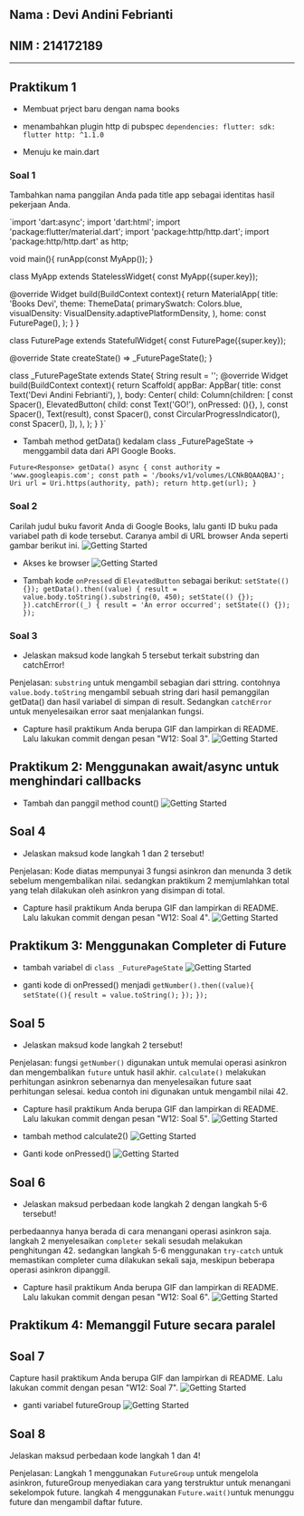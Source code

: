 ## Nama : Devi Andini Febrianti
## NIM  : 214172189
---------------------------

## Praktikum 1

- Membuat prject baru dengan nama books

- menambahkan plugin http di pubspec
`dependencies:
  flutter:
    sdk: flutter
  http: ^1.1.0`

- Menuju ke main.dart
### Soal 1
Tambahkan nama panggilan Anda pada title app sebagai identitas hasil pekerjaan Anda.

`import 'dart:async';
import 'dart:html';
import 'package:flutter/material.dart';
import 'package:http/http.dart';
import 'package:http/http.dart' as http;

void main(){
  runApp(const MyApp());
}

class MyApp extends StatelessWidget{
  const MyApp({super.key});

  @override
  Widget build(BuildContext context){
    return MaterialApp(
      title: 'Books Devi',
      theme: ThemeData(
        primarySwatch: Colors.blue,
        visualDensity: VisualDensity.adaptivePlatformDensity,
      ),
      home: const FuturePage(),
    );
  }
}

class FuturePage extends StatefulWidget{
  const FuturePage({super.key});

  @override
  State<FuturePage> createState() => _FuturePageState();
}

class _FuturePageState extends State<FuturePage>{
  String result = '';
  @override
  Widget build(BuildContext context){
    return Scaffold(
      appBar: AppBar(
        title: const Text('Devi Andini Febrianti'),
      ),
      body: Center(
        child: Column(children: [
          const Spacer(),
          ElevatedButton(
            child: const Text('GO!'),
            onPressed: (){},
          ),
          const Spacer(),
          Text(result),
          const Spacer(),
          const CircularProgressIndicator(),
          const Spacer(),
        ]),
      ),
    );
  }
}`

- Tambah method getData() kedalam class _FuturePageState ->  menggambil data dari API Google Books.

`Future<Response> getData() async {
    const authority = 'www.googleapis.com';
    const path = '/books/v1/volumes/LCNkBQAAQBAJ';
    Uri url = Uri.https(authority, path);
    return http.get(url);
  }`

### Soal 2
Carilah judul buku favorit Anda di Google Books, lalu ganti ID buku pada variabel path di kode tersebut. Caranya ambil di URL browser Anda seperti gambar berikut ini.
![Getting Started](docs/1.png)

- Akses ke browser
![Getting Started](docs/2.png)

- Tambah kode `onPressed` di `ElevatedButton` sebagai berikut:
`setState(() {});
              getData().then((value) {
                result = value.body.toString().substring(0, 450);
                setState(() {});
              }).catchError((_) {
                result = 'An error occurred';
                setState(() {});
              });`

### Soal 3
- Jelaskan maksud kode langkah 5 tersebut terkait substring dan catchError!

Penjelasan: `substring` untuk mengambil sebagian dari sttring. contohnya `value.body.toString` mengambil sebuah string dari hasil pemanggilan getData() dan hasil variabel di simpan di result. Sedangkan `catchError` untuk menyelesaikan error saat menjalankan fungsi. 

- Capture hasil praktikum Anda berupa GIF dan lampirkan di README. Lalu lakukan commit dengan pesan "W12: Soal 3".
![Getting Started](docs/1.gif)


## Praktikum 2: Menggunakan await/async untuk menghindari callbacks
- Tambah dan panggil method count()
![Getting Started](docs/3.JPG)

## Soal 4 
- Jelaskan maksud kode langkah 1 dan 2 tersebut!

Penjelasan: Kode diatas mempunyai 3 fungsi asinkron dan menunda 3 detik sebelum mengembalikan nilai. sedangkan praktikum 2 memjumlahkan total yang telah dilakukan oleh asinkron yang disimpan di total.

- Capture hasil praktikum Anda berupa GIF dan lampirkan di README. Lalu lakukan commit dengan pesan "W12: Soal 4".
![Getting Started](docs/4.jpg)


## Praktikum 3: Menggunakan Completer di Future

- tambah variabel di `class _FuturePageState`
![Getting Started](docs/4.png)

- ganti kode di onPressed() menjadi
`getNumber().then((value){`
  `setState((){`
  `result = value.toString();`
  `});`
`});`

## Soal 5
- Jelaskan maksud kode langkah 2 tersebut!

Penjelasan: fungsi `getNumber()` digunakan untuk memulai operasi asinkron dan mengembalikan `future` untuk hasil akhir. `calculate()` melakukan perhitungan asinkron sebenarnya dan menyelesaikan future saat perhitungan selesai. kedua contoh ini digunakan untuk mengambil nilai 42. 

- Capture hasil praktikum Anda berupa GIF dan lampirkan di README. Lalu lakukan commit dengan pesan "W12: Soal 5".
![Getting Started](docs/5.gif)

- tambah method calculate2()
![Getting Started](docs/6.PNG)

- Ganti kode onPressed()
![Getting Started](docs/onPressed.PNG)

## Soal 6
- Jelaskan maksud perbedaan kode langkah 2 dengan langkah 5-6 tersebut!

perbedaannya hanya berada di cara menangani operasi asinkron saja. langkah 2 menyelesaikan `completer` sekali sesudah melakukan penghitungan 42. sedangkan langkah 5-6 menggunakan `try-catch` untuk memastikan completer cuma dilakukan sekali saja, meskipun beberapa operasi asinkron dipanggil.


- Capture hasil praktikum Anda berupa GIF dan lampirkan di README. Lalu lakukan commit dengan pesan "W12: Soal 6".
![Getting Started](docs/hasil.gif)

## Praktikum 4: Memanggil Future secara paralel

## Soal 7
Capture hasil praktikum Anda berupa GIF dan lampirkan di README. Lalu lakukan commit dengan pesan "W12: Soal 7".
![Getting Started](docs/7.jpg)

- ganti variabel futureGroup
![Getting Started](docs/8.png)

## Soal 8
Jelaskan maksud perbedaan kode langkah 1 dan 4!

Penjelasan: Langkah 1 menggunakan `FutureGroup` untuk mengelola asinkron, futureGroup menyediakan cara yang terstruktur untuk menangani sekelompok future. langkah 4 menggunakan `Future.wait()`untuk menunggu future dan mengambil daftar future. 